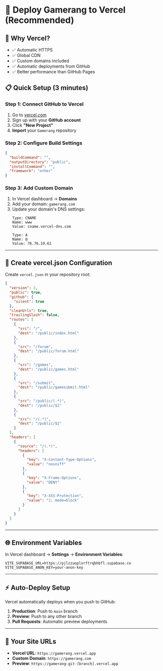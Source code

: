 # 🚀 Deploy Gamerang to Vercel (Recommended)

## 🌟 **Why Vercel?**
- ✅ Automatic HTTPS
- ✅ Global CDN
- ✅ Custom domains included
- ✅ Automatic deployments from GitHub
- ✅ Better performance than GitHub Pages

## 📋 **Quick Setup (3 minutes)**

### **Step 1: Connect GitHub to Vercel**
1. Go to [vercel.com](https://vercel.com)
2. Sign up with your **GitHub account**
3. Click **"New Project"**
4. **Import** your `Gamerang` repository

### **Step 2: Configure Build Settings**
```json
{
  "buildCommand": "",
  "outputDirectory": "public",
  "installCommand": "",
  "framework": "other"
}
```

### **Step 3: Add Custom Domain**
1. In Vercel dashboard → **Domains**
2. Add your domain: `gamerang.com`
3. Update your domain's DNS settings:
   ```
   Type: CNAME
   Name: www
   Value: cname.vercel-dns.com
   
   Type: A
   Name: @
   Value: 76.76.19.61
   ```

---

## 🔧 **Create vercel.json Configuration**

Create `vercel.json` in your repository root:

```json
{
  "version": 2,
  "public": true,
  "github": {
    "silent": true
  },
  "cleanUrls": true,
  "trailingSlash": false,
  "routes": [
    {
      "src": "/",
      "dest": "/public/index.html"
    },
    {
      "src": "/forum",
      "dest": "/public/forum.html"
    },
    {
      "src": "/games",
      "dest": "/public/games.html"
    },
    {
      "src": "/submit",
      "dest": "/public/gamesubmit.html"
    },
    {
      "src": "/public/(.*)",
      "dest": "/public/$1"
    },
    {
      "src": "/(.*)",
      "dest": "/public/$1"
    }
  ],
  "headers": [
    {
      "source": "/(.*)",
      "headers": [
        {
          "key": "X-Content-Type-Options",
          "value": "nosniff"
        },
        {
          "key": "X-Frame-Options",
          "value": "DENY"
        },
        {
          "key": "X-XSS-Protection",
          "value": "1; mode=block"
        }
      ]
    }
  ]
}
```

---

## 🌐 **Environment Variables**

In Vercel dashboard → **Settings** → **Environment Variables**:

```
VITE_SUPABASE_URL=https://pjlzzuoplxrftrqbhbfl.supabase.co
VITE_SUPABASE_ANON_KEY=your-anon-key
```

---

## ⚡ **Auto-Deploy Setup**

Vercel automatically deploys when you push to GitHub:

1. **Production**: Push to `main` branch
2. **Preview**: Push to any other branch
3. **Pull Requests**: Automatic preview deployments

---

## 🎯 **Your Site URLs**

- **Vercel URL**: `https://gamerang.vercel.app`
- **Custom Domain**: `https://gamerang.com`
- **Preview**: `https://gamerang-git-[branch].vercel.app` 